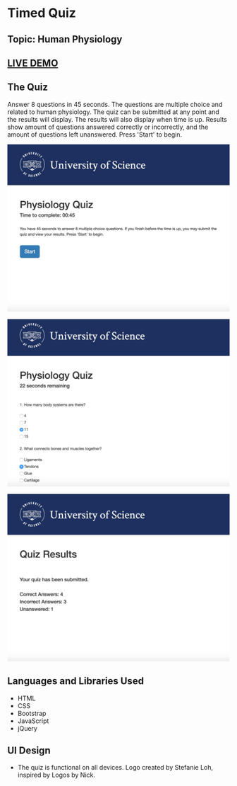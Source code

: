 # Timed Quiz

## Topic: Human Physiology

## [LIVE DEMO](https://sloh03.github.io/trivia-game/)

## The Quiz
Answer 8 questions in 45 seconds. The questions are multiple choice and related to human physiology. The quiz can be submitted at any point and the results will display. The results will also display when time is up. Results show amount of questions answered correctly or incorrectly, and the amount of questions left unanswered. Press 'Start' to begin.

![Alt text](assets/images/3TriviaGame.jpg?raw=true "Quiz")

![Alt text](assets/images/quiz.jpg?raw=true "Quiz")

![Alt text](assets/images/results.jpg?raw=true "Quiz")

## Languages and Libraries Used
* HTML
* CSS
* Bootstrap
* JavaScript
* jQuery

## UI Design
* The quiz is functional on all devices. Logo created by Stefanie Loh, inspired by Logos by Nick.
